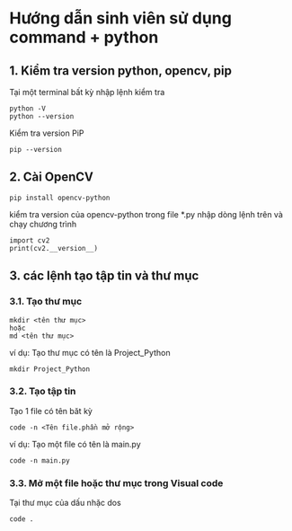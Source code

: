 # Hướng dẫn sinh viên sử dụng command + python

## 1. Kiểm tra version python, opencv, pip

Tại một terminal bất kỳ nhập lệnh kiểm tra
```
python -V
python --version
```
Kiểm tra version PiP
```
pip --version
```
## 2. Cài OpenCV
```
pip install opencv-python
```
kiểm tra version của opencv-python
trong file *.py nhập dòng lệnh trên và chạy chương trình
```
import cv2
print(cv2.__version__)
```
## 3. các lệnh tạo tập tin và thư mục
### 3.1. Tạo thư mục
```
mkdir <tên thư mục>
hoặc
md <tên thư mục>
```
ví dụ: Tạo thư mục có tên là Project_Python
```
mkdir Project_Python
```

### 3.2. Tạo tập tin
Tạo 1 file có tên băt kỳ

```
code -n <Tên file.phần mở rộng>
```
ví dụ: Tạo một file có tên là main.py
```
code -n main.py
```
### 3.3. Mở một file hoặc thư mục trong Visual code
Tại thư mục của dấu nhặc dos
```
code .
```
